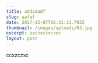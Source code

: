 ```yaml
---
title: addadadf
slug: aafaf
date: 2017-12-07T16:31:13.793Z
thumbnail: /images/uploads/63.jpg
excerpt: zxczxczxczxc
layout: post
---
```

ccxzczxc
